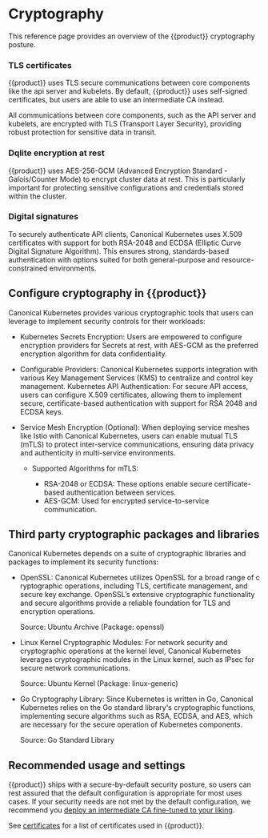 # Cryptography

This reference page provides an overview of the {{product}} cryptography
posture.

### TLS certificates

{{product}} uses TLS secure communications between core components like the api
server and kubelets. By default, {{product}} uses self-signed certificates, but
users are able to use an intermediate CA instead.

All communications between core components, such as the API server and
kubelets, are encrypted with TLS (Transport Layer Security), providing robust
protection for sensitive data in transit.

### Dqlite encryption at rest

{{product}} uses AES-256-GCM (Advanced Encryption Standard - Galois/Counter
Mode) to encrypt cluster data at rest. This is particularly important for
protecting sensitive configurations and credentials stored within the cluster.

### Digital signatures

To securely authenticate API clients, Canonical Kubernetes uses X.509 certificates with support for both RSA-2048 and ECDSA (Elliptic Curve Digital Signature Algorithm). This ensures strong, standards-based authentication with options suited for both general-purpose and resource-constrained environments.

## Configure cryptography in {{product}}

Canonical Kubernetes provides various cryptographic tools that users can
leverage to implement security controls for their workloads:

* Kubernetes Secrets Encryption: Users are empowered to configure encryption
providers for Secrets at rest, with AES-GCM as the preferred encryption
algorithm for data confidentiality.

* Configurable Providers: Canonical Kubernetes supports integration with
various Key Management Services (KMS) to centralize and control key management.
Kubernetes API Authentication: For secure API access, users can configure X.509
certificates, allowing them to implement secure, certificate-based
authentication with support for RSA 2048 and ECDSA keys.

* Service Mesh Encryption (Optional): When deploying service meshes like Istio
with Canonical Kubernetes, users can enable mutual TLS (mTLS) to protect
inter-service communications, ensuring data privacy and authenticity in
multi-service environments.

  * Supported Algorithms for mTLS:

    * RSA-2048 or ECDSA: These options enable
    secure certificate-based authentication between services.
    * AES-GCM: Used for encrypted service-to-service communication.


## Third party cryptographic packages and libraries

Canonical Kubernetes depends on a suite of cryptographic libraries and packages
to implement its security functions:

* OpenSSL: Canonical Kubernetes utilizes OpenSSL for a broad range of c
ryptographic operations, including TLS, certificate management, and secure key
exchange. OpenSSL’s extensive cryptographic functionality and secure algorithms
provide a reliable foundation for TLS and encryption operations.

  Source: Ubuntu Archive (Package: openssl)

* Linux Kernel Cryptographic Modules: For network security and cryptographic
operations at the kernel level, Canonical Kubernetes leverages cryptographic
modules in the Linux kernel, such as IPsec for secure network communications.

  Source: Ubuntu Kernel (Package: linux-generic)

* Go Cryptography Library: Since Kubernetes is written in Go, Canonical
Kubernetes relies on the Go standard library's cryptographic functions,
implementing secure algorithms such as RSA, ECDSA, and AES, which are necessary
for the secure operation of Kubernetes components.

  Source: Go Standard Library

## Recommended usage and settings

{{product}} ships with a secure-by-default security posture, so users can rest assured that the default configuration is appropriate for most uses cases. If your security needs are not met by the default configuration, we recommend you [deploy an intermediate CA fine-tuned to your liking][intermediate-ca].

See [certificates] for a list of certificates used in {{product}}.

<!-- LINKS -->

[certificates]: certificates.md
[intermediate-ca]: /snap/howto/security/intermediate-ca.md
